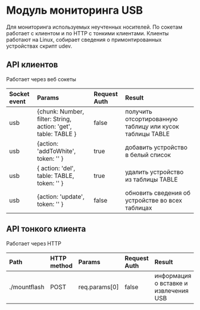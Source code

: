 # Модуль мониторинга USB
Для мониторинга используемых неучтенных носителей.
По сокетам работает с клиентом и по HTTP с тонкими клиентами.
Клиенты работают на Linux, собирает сведения о примонтированных устройствах скрипт udev.

## API клиентов
Работает через веб сокеты

| Socket event        | Params | Request Auth | Result |
| :----------  | :----- | :----------- | :----- |
| usb | {chunk: Number, filter: String, action: 'get', table: TABLE } | false | получить отсортированную таблицу или кусок таблицы TABLE|
| usb  | {action: 'addToWhite', token: '' }| true | добавить устройство в белый список |
| usb  |  { action: 'del', table: TABLE, token: '' } | true | удалить устройство из таблицы TABLE |
| usb  | {action: 'update',  token: '' } | false | обновить сведения об устройстве во всех таблицах |


## API тонкого клиента
Работает через HTTP

| Path        | HTTP method | Params | Request Auth | Result |
| :---------- | :---------- | :----- | :----------- | :----- |
| ./mountflash | POST | req.params[0] | false | информация о вставке и извлечения USB|

